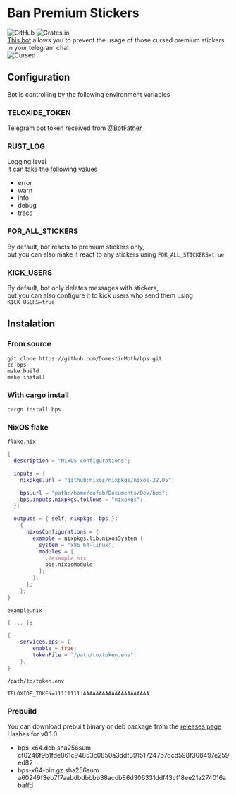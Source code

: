 # Ban Premium Stickers
![GitHub](https://img.shields.io/github/license/DomesticMoth/bps)
![Crates.io](https://img.shields.io/crates/v/bps)  
[This bot](https://t.me/ban_per_second_bot) allows you to prevent the usage of those cursed premium stickers in your telegram chat  
![Cursed](https://i.imgur.com/CRCg3rD.png)
## Configuration
Bot is controlling by the following environment variables  
### TELOXIDE_TOKEN
Telegram bot token received from [@BotFather](https://t.me/BotFather)
### RUST_LOG
Logging level  
It can take the following values
+ error
+ warn
+ info
+ debug
+ trace
### FOR_ALL_STICKERS
By default, bot reacts to premium stickers only,  
but you can also make it react to any stickers using `FOR_ALL_STICKERS=true`
### KICK_USERS
By default, bot only deletes messages with stickers,  
but you can also configure it to kick users who send them using `KICK_USERS=true`
## Instalation
### From source
```
git clone https://github.com/DomesticMoth/bps.git
cd bps
make build
make install
```
### With cargo install
```
cargo install bps
```
### NixOS flake
`flake.nix`
```nix
{
  description = "NixOS configurations";

  inputs = {
    nixpkgs.url = "github:nixos/nixpkgs/nixos-22.05";

    bps.url = "path:/home/cofob/Documents/Dev/bps";
    bps.inputs.nixpkgs.follows = "nixpkgs";
  };

  outputs = { self, nixpkgs, bps }:
    {
      nixosConfigurations = {
        example = nixpkgs.lib.nixosSystem {
          system = "x86_64-linux";
          modules = [
            ./example.nix
            bps.nixosModule
          ];
        };
      };
    };
}
```

`example.nix`
```nix
{ ... }:

{
    services.bps = {
        enable = true;
        tokenFile = "/path/to/token.env";
    };
}
```

`/path/to/token.env`
```
TELOXIDE_TOKEN=11111111:AAAAAAAAAAAAAAAAAAAAA
```
### Prebuild
You can download prebuilt binary or deb package from the [releases page](https://github.com/DomesticMoth/bps/releases/tag/v0.1.0)  
Hashes for v0.1.0  
+ bps-x64.deb sha256sum cf0246f9b1fde861c94853c0850a3ddf391517247b7dcd598f308497e259ed82
+ bps-x64-bin.gz sha256sum a60249f3eb7f7aabdbdbbbb38acdb86d306331ddf43cf18ee21a274016abaffd
